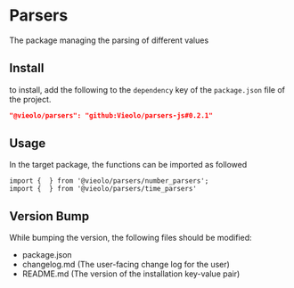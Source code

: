 # Parsers
The package managing the parsing of different values

## Install
to install, add the following to the `dependency` key of the `package.json` file of the project.

```json
"@vieolo/parsers": "github:Vieolo/parsers-js#0.2.1"
```

## Usage
In the target package, the functions can be imported as followed
```JS
import {  } from '@vieolo/parsers/number_parsers';
import {  } from '@vieolo/parsers/time_parsers'
```

## Version Bump
While bumping the version, the following files should be modified:
- package.json
- changelog.md (The user-facing change log for the user)
- README.md (The version of the installation key-value pair)